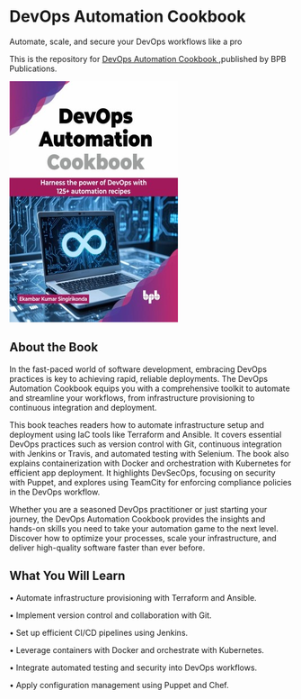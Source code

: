# DevOps Automation Cookbook

Automate, scale, and secure your DevOps workflows like a pro

This is the repository for [DevOps Automation Cookbook
](https://bpbonline.com/products/devops-automation-cookbook),published by BPB Publications.

<img src="9789355519061.jpg">

## About the Book
In the fast-paced world of software development, embracing DevOps practices is key to achieving rapid, reliable deployments. The DevOps Automation Cookbook equips you with a comprehensive toolkit to automate and streamline your workflows, from infrastructure provisioning to continuous integration and deployment.

This book teaches readers how to automate infrastructure setup and deployment using IaC tools like Terraform and Ansible. It covers essential DevOps practices such as version control with Git, continuous integration with Jenkins or Travis, and automated testing with Selenium. The book also explains containerization with Docker and orchestration with Kubernetes for efficient app deployment. It highlights DevSecOps, focusing on security with Puppet, and explores using TeamCity for enforcing compliance policies in the DevOps workflow.

Whether you are a seasoned DevOps practitioner or just starting your journey, the DevOps Automation Cookbook provides the insights and hands-on skills you need to take your automation game to the next level. Discover how to optimize your processes, scale your infrastructure, and deliver high-quality software faster than ever before.

## What You Will Learn
• Automate infrastructure provisioning with Terraform and Ansible.

• Implement version control and collaboration with Git.

• Set up efficient CI/CD pipelines using Jenkins.

• Leverage containers with Docker and orchestrate with Kubernetes.

• Integrate automated testing and security into DevOps workflows.

• Apply configuration management using Puppet and Chef.
